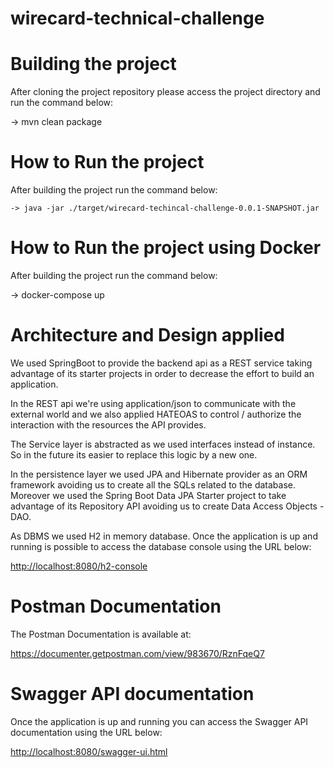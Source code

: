 # wirecard-technical-challenge

# Building the project
<p>After cloning the project repository please access the project directory and run the command below:</p>
	-> mvn clean package

# How to Run the project
<p>After building the project run the command below:</p>

	-> java -jar ./target/wirecard-techincal-challenge-0.0.1-SNAPSHOT.jar  	

# How to Run the project using Docker
<p>After building the project run the command below:</p>
	-> docker-compose up

# Architecture and Design applied
<p>We used SpringBoot to provide the backend api as a REST service taking advantage of its starter projects in order to decrease the effort to build an application.</p>

<p>In the REST api we're using application/json to communicate with the external world and we also applied HATEOAS to control / authorize the interaction with the resources the API provides.</p>

<p>The Service layer is abstracted as we used interfaces instead of instance. So in the future its easier to replace this logic by a new one.</p>

<p>In the persistence layer we used JPA and Hibernate provider as an ORM framework avoiding us to create all the SQLs related to the database. Moreover we used the Spring Boot Data JPA Starter project to take advantage of its Repository API avoiding us to create Data Access Objects - DAO.</p>  

<p>As DBMS we used H2 in memory database. Once the application is up and running is possible to access the database console using the URL below: </p>

<a href="http://localhost:8080/h2-console">http://localhost:8080/h2-console</a>

# Postman Documentation
<p>The Postman Documentation is available at:</p>
<a href="https://documenter.getpostman.com/view/983670/RznFqeQ7">https://documenter.getpostman.com/view/983670/RznFqeQ7</a>

# Swagger API documentation
<p>Once the application is up and running you can access the Swagger API documentation using the URL below:</p>

<a href="http://localhost:8080/swagger-ui.html">http://localhost:8080/swagger-ui.html</a>